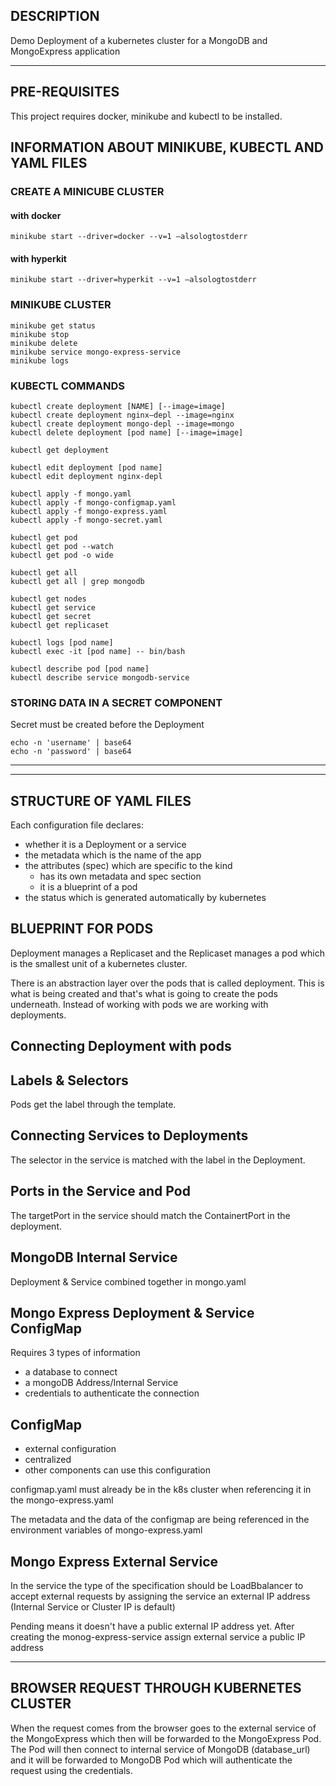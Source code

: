 ## DESCRIPTION 

Demo Deployment of a kubernetes cluster for a MongoDB and MongoExpress application

---

## PRE-REQUISITES

This project requires docker, minikube and kubectl to be installed.

## INFORMATION ABOUT MINIKUBE, KUBECTL AND YAML FILES

### CREATE A MINICUBE CLUSTER

#### with docker
```
minikube start --driver=docker --v=1 –alsologtostderr
```
#### with hyperkit

```
minikube start --driver=hyperkit --v=1 –alsologtostderr 
```

### MINIKUBE CLUSTER

```
minikube get status
minikube stop
minikube delete
minikube service mongo-express-service
minikube logs
```

### KUBECTL COMMANDS

```
kubectl create deployment [NAME] [--image=image]
kubectl create deployment nginx–depl --image=nginx
kubectl create deployment mongo-depl --image=mongo
kubectl delete deployment [pod name] [--image=image]

kubectl get deployment

kubectl edit deployment [pod name]
kubectl edit deployment nginx-depl

kubectl apply -f mongo.yaml
kubectl apply -f mongo-configmap.yaml
kubectl apply -f mongo-express.yaml
kubectl apply -f mongo-secret.yaml

kubectl get pod
kubectl get pod --watch
kubectl get pod -o wide

kubectl get all
kubectl get all | grep mongodb

kubectl get nodes
kubectl get service
kubectl get secret
kubectl get replicaset

kubectl logs [pod name]
kubectl exec -it [pod name] -- bin/bash

kubectl describe pod [pod name]
kubectl describe service mongodb-service
```

### STORING DATA IN A SECRET COMPONENT

Secret must be created before the Deployment	

```
echo -n 'username' | base64 
echo -n 'password' | base64 
```
---
---
## STRUCTURE OF YAML FILES

Each configuration file declares:

- whether it is a Deployment or a service
- the metadata which is the name of the app
- the attributes (spec) which are specific to the kind 
  - has its own metadata and spec section
  - it is a blueprint of a pod
- the status which is generated automatically by kubernetes

## BLUEPRINT FOR PODS

Deployment manages a Replicaset and the Replicaset manages a pod which is the smallest unit of a kubernetes cluster.

There is an abstraction layer over the pods that is called deployment. This is what is being created and that's what is going to create the pods underneath. Instead of working with pods we are working with deployments.

## Connecting Deployment with pods

## Labels & Selectors

Pods get the label through the template.

## Connecting Services to Deployments

The selector in the service is matched with the label in the Deployment.

## Ports in the Service and Pod

The targetPort in the service should match the ContainertPort in the deployment.

## MongoDB Internal Service

Deployment & Service combined together in mongo.yaml

## Mongo Express Deployment & Service ConfigMap

Requires 3 types of information 

- a database to connect
- a mongoDB Address/Internal Service
- credentials to authenticate the connection

## ConfigMap

- external configuration
- centralized
- other components can use this configuration

configmap.yaml must already be in the k8s cluster when referencing it in the mongo-express.yaml

The metadata and the data of the configmap are being referenced in the environment variables of mongo-express.yaml

## Mongo Express External Service

In the service the type of the specification should be LoadBbalancer
to accept external requests by assigning the service an external IP address (Internal Service or Cluster IP is default)

Pending means it doesn't have a public external IP address yet.
After creating the monog-express-service assign external service a public IP address

---
## BROWSER REQUEST THROUGH KUBERNETES CLUSTER

When the request comes from the browser goes to the external service of the MongoExpress which then will be forwarded to the MongoExpress Pod. The Pod will then connect to internal service of MongoDB (database_url) and it will be forwarded to MongoDB Pod
which will authenticate the request using the credentials.